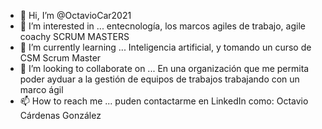 - 👋 Hi, I’m @OctavioCar2021
- 👀 I’m interested in ... entecnología, los marcos agiles de trabajo, agile coachy SCRUM MASTERS
- 🌱 I’m currently learning ...  Inteligencia artificial, y tomando un curso de CSM Scrum Master
- 💞️ I’m looking to collaborate on ... En una organización que me permita poder ayduar a la gestión de equipos de trabajos trabajando con un marco ágil
- 📫 How to reach me ... puden contactarme en LinkedIn como: Octavio Cárdenas González

<!---
OctavioCar2021/OctavioCar2021 is a ✨ special ✨ repository because its `README.md` (this file) appears on your GitHub profile.
You can click the Preview link to take a look at your changes.
--->
